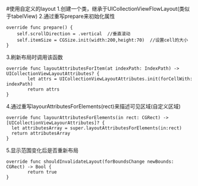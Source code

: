 #使用自定义的layout
1.创建一个类，继承于UICollectionViewFlowLayout(类似于tabelView)
2.通过重写prepare来初始化属性
```
override func prepare() {
    self.scrollDirection = .vertical  //垂直滚动
    self.itemSize = CGSize.init(width:200,height:70)  //设置cell的大小
}
```
3.刷新布局时调用该函数
```
override func layoutAttributesForItem(at indexPath: IndexPath) -> UICollectionViewLayoutAttributes? {
        let attrs = UICollectionViewLayoutAttributes.init(forCellWith: indexPath)
        return attrs
}
```
4.通过重写layourAttributesForElements(rect)来描述可见区域(自定义区域)
```
override func layourAttributesForElements(in rect: CGRect) -> [UICollectionViewLayourAttributes]? {
  let attributesArray = super.layoutAttributesForElements(in:rect)
  return attributesArray
}
```
5.显示范围变化后是否重新布局
```
override func shouldInvalidateLayout(forBoundsChange newBounds: CGRect) -> Bool {
        return true
}

```
